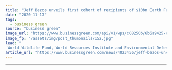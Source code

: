 ```yaml
---
title: "Jeff Bezos unveils first cohort of recipients of $10bn Earth Fund"
date: "2020-11-17"
tags: 
  - business green
source: "business green"
image_url: "https://www.businessgreen.com/api/v1/wps/c08250b/6b6a9425-c59a-40b5-ada7-62d56588e901/6/jeff-bezos-amazon-kindle-fire-185x114.jpg"
image_fp: "/assets/img/post_thumbnails/152.jpg"
lead: "
 World Wildlife Fund, World Resources Institute and Environmental Defense Fund among those to secure six figure donations in $791 funding round  ..."
article_url: "https://www.businessgreen.com/news/4023456/jeff-bezos-unveils-cohort-recipients-usd10bn-earth-fund"
---
```


---
